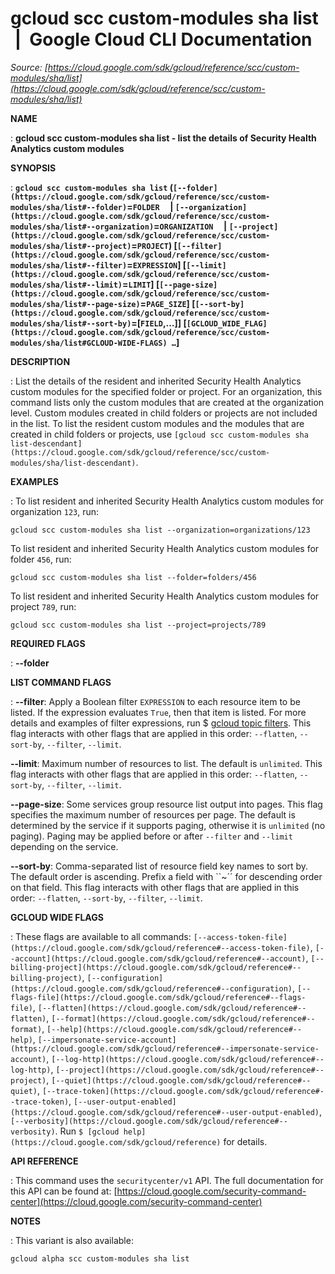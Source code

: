 # gcloud scc custom-modules sha list  |  Google Cloud CLI Documentation

*Source: [https://cloud.google.com/sdk/gcloud/reference/scc/custom-modules/sha/list](https://cloud.google.com/sdk/gcloud/reference/scc/custom-modules/sha/list)*

**NAME**

: **gcloud scc custom-modules sha list - list the details of Security Health Analytics custom modules**

**SYNOPSIS**

: **`gcloud scc custom-modules sha list` (`[--folder](https://cloud.google.com/sdk/gcloud/reference/scc/custom-modules/sha/list#--folder)`=`FOLDER`     | `[--organization](https://cloud.google.com/sdk/gcloud/reference/scc/custom-modules/sha/list#--organization)`=`ORGANIZATION`     | `[--project](https://cloud.google.com/sdk/gcloud/reference/scc/custom-modules/sha/list#--project)`=`PROJECT`) [`[--filter](https://cloud.google.com/sdk/gcloud/reference/scc/custom-modules/sha/list#--filter)`=`EXPRESSION`] [`[--limit](https://cloud.google.com/sdk/gcloud/reference/scc/custom-modules/sha/list#--limit)`=`LIMIT`] [`[--page-size](https://cloud.google.com/sdk/gcloud/reference/scc/custom-modules/sha/list#--page-size)`=`PAGE_SIZE`] [`[--sort-by](https://cloud.google.com/sdk/gcloud/reference/scc/custom-modules/sha/list#--sort-by)`=[`FIELD`,…]] [`[GCLOUD_WIDE_FLAG](https://cloud.google.com/sdk/gcloud/reference/scc/custom-modules/sha/list#GCLOUD-WIDE-FLAGS) …`]**

**DESCRIPTION**

: List the details of the resident and inherited Security Health Analytics custom
modules for the specified folder or project. For an organization, this command
lists only the custom modules that are created at the organization level. Custom
modules created in child folders or projects are not included in the list. To
list the resident custom modules and the modules that are created in child
folders or projects, use `[gcloud scc
custom-modules sha list-descendant](https://cloud.google.com/sdk/gcloud/reference/scc/custom-modules/sha/list-descendant)`.

**EXAMPLES**

: To list resident and inherited Security Health Analytics custom modules for
organization `123`, run:

```
gcloud scc custom-modules sha list --organization=organizations/123
```

To list resident and inherited Security Health Analytics custom modules for
folder `456`, run:

```
gcloud scc custom-modules sha list --folder=folders/456
```

To list resident and inherited Security Health Analytics custom modules for
project `789`, run:

```
gcloud scc custom-modules sha list --project=projects/789
```

**REQUIRED FLAGS**

: **--folder**

**LIST COMMAND FLAGS**

: **--filter**:
Apply a Boolean filter `EXPRESSION` to each resource item
to be listed. If the expression evaluates `True`, then that item is
listed. For more details and examples of filter expressions, run $ [gcloud topic filters](https://cloud.google.com/sdk/gcloud/reference/topic/filters). This flag
interacts with other flags that are applied in this order:
`--flatten`, `--sort-by`, `--filter`,
`--limit`.

**--limit**:
Maximum number of resources to list. The default is `unlimited`. This
flag interacts with other flags that are applied in this order:
`--flatten`, `--sort-by`, `--filter`,
`--limit`.

**--page-size**:
Some services group resource list output into pages. This flag specifies the
maximum number of resources per page. The default is determined by the service
if it supports paging, otherwise it is `unlimited` (no paging).
Paging may be applied before or after `--filter` and
`--limit` depending on the service.

**--sort-by**:
Comma-separated list of resource field key names to sort by. The default order
is ascending. Prefix a field with ``~´´ for descending order on that
field. This flag interacts with other flags that are applied in this order:
`--flatten`, `--sort-by`, `--filter`,
`--limit`.

**GCLOUD WIDE FLAGS**

: These flags are available to all commands: `[--access-token-file](https://cloud.google.com/sdk/gcloud/reference#--access-token-file)`,
`[--account](https://cloud.google.com/sdk/gcloud/reference#--account)`, `[--billing-project](https://cloud.google.com/sdk/gcloud/reference#--billing-project)`,
`[--configuration](https://cloud.google.com/sdk/gcloud/reference#--configuration)`,
`[--flags-file](https://cloud.google.com/sdk/gcloud/reference#--flags-file)`,
`[--flatten](https://cloud.google.com/sdk/gcloud/reference#--flatten)`, `[--format](https://cloud.google.com/sdk/gcloud/reference#--format)`, `[--help](https://cloud.google.com/sdk/gcloud/reference#--help)`, `[--impersonate-service-account](https://cloud.google.com/sdk/gcloud/reference#--impersonate-service-account)`,
`[--log-http](https://cloud.google.com/sdk/gcloud/reference#--log-http)`,
`[--project](https://cloud.google.com/sdk/gcloud/reference#--project)`, `[--quiet](https://cloud.google.com/sdk/gcloud/reference#--quiet)`, `[--trace-token](https://cloud.google.com/sdk/gcloud/reference#--trace-token)`, `[--user-output-enabled](https://cloud.google.com/sdk/gcloud/reference#--user-output-enabled)`,
`[--verbosity](https://cloud.google.com/sdk/gcloud/reference#--verbosity)`.
Run `$ [gcloud help](https://cloud.google.com/sdk/gcloud/reference)` for details.

**API REFERENCE**

: This command uses the `securitycenter/v1` API. The full documentation
for this API can be found at: [https://cloud.google.com/security-command-center](https://cloud.google.com/security-command-center)

**NOTES**

: This variant is also available:

```
gcloud alpha scc custom-modules sha list
```